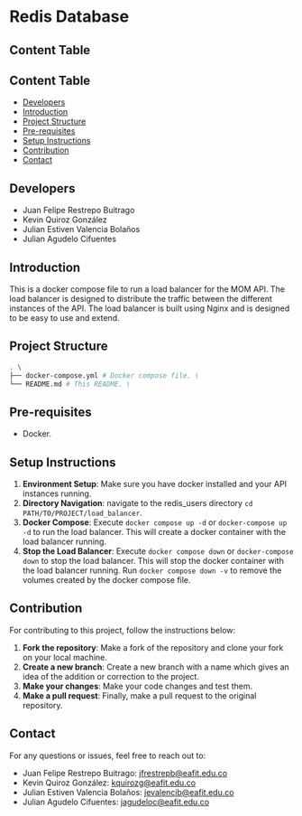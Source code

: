 # Redis Database

## Content Table
## Content Table
- [Developers](#developers)
- [Introduction](#introduction)
- [Project Structure](#project-structure)
- [Pre-requisites](#pre-requisites)
- [Setup Instructions](#setup-instructions)
- [Contribution](#contribution)
- [Contact](#contact)

## Developers

- Juan Felipe Restrepo Buitrago
- Kevin Quiroz González 
- Julian Estiven Valencia Bolaños
- Julian Agudelo Cifuentes

## Introduction

This is a docker compose file to run a load balancer for the MOM API. The load balancer is designed to distribute the traffic between the different instances of the API. The load balancer is built using Nginx and is designed to be easy to use and extend.

## Project Structure

```bash
. \
├── docker-compose.yml # Docker compose file. \
└── README.md # This README. \
```

## Pre-requisites

- Docker.

## Setup Instructions

1. **Environment Setup**: Make sure you have docker installed and your API instances running.
2. **Directory Navigation**: navigate to the redis_users directory `cd PATH/TO/PROJECT/load_balancer`.
4. **Docker Compose**: Execute `docker compose up -d` or `docker-compose up -d` to run the load balancer. This will create a docker container with the load balancer running.
5. **Stop the Load Balancer**: Execute `docker compose down` or `docker-compose down` to stop the load balancer. This will stop the docker container with the load balancer running. Run `docker compose down -v` to remove the volumes created by the docker compose file.

## Contribution

For contributing to this project, follow the instructions below:

1. **Fork the repository**: Make a fork of the repository and clone your fork on your local machine.
2. **Create a new branch**: Create a new branch with a name which gives an idea of the addition or correction to the project. 
3. **Make your changes**: Make your code changes and test them. 
4. **Make a pull request**: Finally, make a pull request to the original repository. 

## Contact

For any questions or issues, feel free to reach out to:
- Juan Felipe Restrepo Buitrago: [jfrestrepb@eafit.edu.co](jfrestrepb@eafit.edu.co)
- Kevin Quiroz González: [kquirozg@eafit.edu.co](mailto:kquirozg@eafit.edu.co)
- Julian Estiven Valencia Bolaños: [jevalencib@eafit.edu.co](mailto:jevalencib@eafit.edu.co)
- Julian Agudelo Cifuentes: [jagudeloc@eafit.edu.co](mailto:jagudeloc@eafit.edu.co)